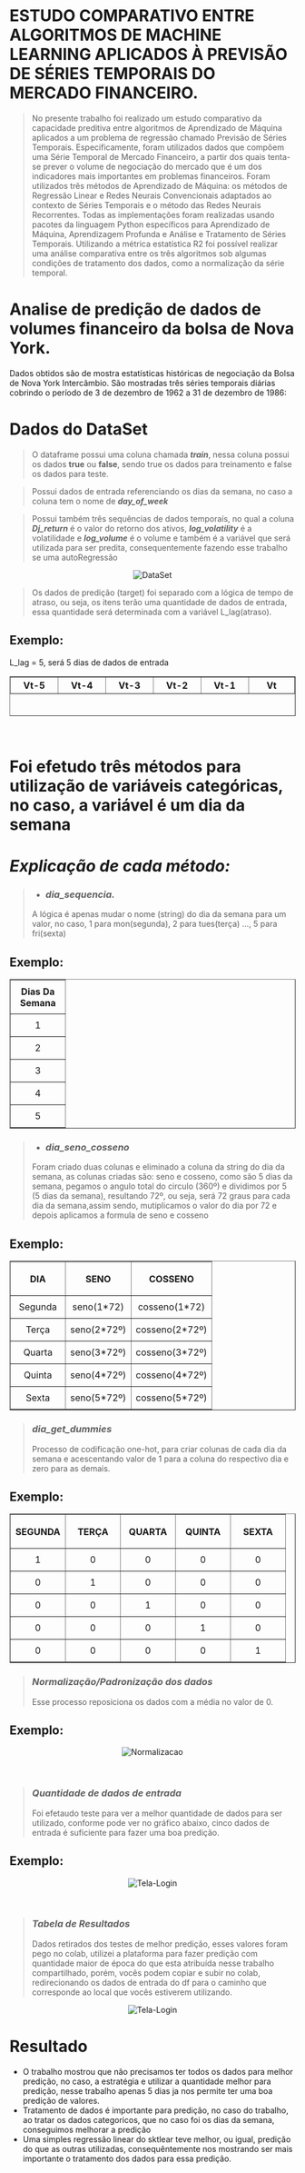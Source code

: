 # ESTUDO COMPARATIVO ENTRE ALGORITMOS DE MACHINE LEARNING APLICADOS À PREVISÃO DE SÉRIES TEMPORAIS DO MERCADO FINANCEIRO.

>  No presente trabalho foi realizado um estudo comparativo da capacidade preditiva entre algoritmos de Aprendizado de Máquina aplicados a um problema de regressão chamado Previsão de Séries Temporais. Especificamente, foram utilizados dados que compõem uma Série Temporal de Mercado Financeiro, a partir dos quais tenta-se prever o volume de negociação do mercado que é um dos indicadores mais importantes em problemas financeiros. Foram utilizados três métodos de Aprendizado de Máquina: os métodos de Regressão Linear e Redes Neurais Convencionais adaptados ao contexto de Séries Temporais e o método das Redes Neurais Recorrentes. Todas as implementações foram realizadas usando pacotes da linguagem Python específicos para Aprendizado de Máquina, Aprendizagem Profunda e Análise e Tratamento de Séries Temporais. Utilizando a métrica estatística R2 foi possível realizar uma análise comparativa entre os três algoritmos sob algumas condições de tratamento dos dados, como a normalização da série temporal.

# **Analise de predição de dados de volumes financeiro da bolsa de Nova York.**

Dados obtidos são de mostra estatísticas históricas de negociação da Bolsa de Nova York Intercâmbio. São mostradas três séries temporais diárias cobrindo o período de 3 de dezembro de 1962 a 31 de dezembro de 1986:

# Dados do DataSet

> O dataframe possui uma coluna chamada **_train_**, nessa coluna possui os dados **true** ou **false**, sendo true os dados para treinamento e false os dados para teste.

>  Possui dados de entrada referenciando os dias da semana, no caso a coluna tem o nome de **_day_of_week_**

> Possui também três sequências de dados temporaís, no qual a coluna **_Dj_return_** é o valor do retorno dos ativos, **_log_volatility_** é a volatilidade e **_log_volume_** é o volume e também é a variável que será utilizada para ser predita, consequentemente fazendo esse trabalho se uma autoRegressão

<p align="center">
  <img alt="DataSet" title="#DataSet" src="./Imagens/Screenshot 2022-12-28 at 14-09-22 TCC Paulo.pdf.png">
</p>

> Os dados de predição (target) foi separado com a lógica de tempo de atraso, ou seja, os itens terão uma quantidade de dados de entrada, essa quantidade será determinada com a variável L_lag(atraso).

## Exemplo:

L_lag = 5, será 5 dias de dados de entrada

<table width="90%" height="70"border="1px" >
    <tr border="1">
    <th width="80" style="text-align:center;">Vt-5</th>
    <th width="80" style="text-align:center;">Vt-4</th>
    <th width="80" style="text-align:center;">Vt-3</th>
    <th width="80" style="text-align:center;">Vt-2</th>
    <th width="80" style="text-align:center;">Vt-1</th>
    <th width="80" style="text-align:center;">Vt</th>
    </tr>
</table>

<br>

# Foi efetudo três métodos para utilização de variáveis categóricas, no caso, a variável é um dia da semana

# **_Explicação de cada método:_**
> * ### ***dia_sequencia.***
>  A lógica é apenas mudar o nome (string) do dia da semana para um valor, no caso, 1 para mon(segunda), 2 para tues(terça) ..., 5 para fri(sexta)

 ## Exemplo:
<table width="40px" border="1px">
 <tr border="1" height="60">
            <th width="80" style="text-align:center;">Dias Da Semana</th>
</tr>
<tr border="1" height="40">
    <td width="80" style="text-align:center;">1</td>
    </tr>
<tr border="1" height="40">
    <td width="80" style="text-align:center;">2</td>
</tr>
<tr border="1" height="40">
    <td width="80" style="text-align:center;">3</td>
</tr>
<tr border="1" height="40">
    <td width="80" style="text-align:center;">4</td>
</tr>
<tr border="1" height="40">
    <td width="80" style="text-align:center;">5</td>
</tr>
</table>

 > * ### ***dia_seno_cosseno***
 > Foram criado duas colunas e eliminado a coluna da string do dia da semana, as colunas criadas são: seno e cosseno, como são 5 dias da semana, pegamos o angulo total do circulo (360º) e dividimos por 5 (5  dias da semana), resultando 72º, ou seja, será 72 graus para cada dia da semana,assim sendo, mutiplicamos o valor do dia por 72 e depois aplicamos a formula de seno e cosseno
 
 ## Exemplo:

<table width="90%" border="1px" >
    <tr border="1" height="60">
    <th width="80" style="text-align:center;">DIA</th>
    <th width="80" style="text-align:center;">SENO</th>
    <th width="80" style="text-align:center;">COSSENO</th>
    </tr>
    <tr border="1" height="40">
    <td width="80" style="text-align:center;">Segunda</td>
    <td width="80" style="text-align:center;">seno(1*72)</td>
    <td width="80" style="text-align:center;">cosseno(1*72)</td>
    </tr>
    <tr border="1" height="40">
    <td width="80" style="text-align:center;">Terça</td>
    <td width="80" style="text-align:center;">seno(2*72º)</td>
    <td width="80" style="text-align:center;">cosseno(2*72º)</td>
    </tr>
    <tr border="1" height="40">
    <td width="80" style="text-align:center;">Quarta</td>
    <td width="80" style="text-align:center;">seno(3*72º)</td>
    <td width="80" style="text-align:center;">cosseno(3*72º)</td>
    </tr>
    <tr border="1" height="40">
    <td width="80" style="text-align:center;">Quinta</td>
    <td width="80" style="text-align:center;">seno(4*72º)</td>
    <td width="80" style="text-align:center;">cosseno(4*72º)</td>
    </tr>
    <tr border="1" height="40">
    <td width="80" style="text-align:center;">Sexta</td>
    <td width="80" style="text-align:center;">seno(5*72º)</td>
    <td width="80" style="text-align:center;">cosseno(5*72º)</td>
    </tr>
</table>
  
>  ### ***dia_get_dummies***
> Processo de codificação one-hot, para criar colunas de cada dia da semana e acescentando 
valor de 1 para a coluna do respectivo dia e zero para as demais.

 ## Exemplo:

<table width="90%" border="1px" >
    <tr border="1" height="60">
    <th width="80" style="text-align:center;">SEGUNDA</th>
    <th width="80" style="text-align:center;">TERÇA</th>
    <th width="80" style="text-align:center;">QUARTA</th>
    <th width="80" style="text-align:center;">QUINTA</th>
    <th width="80" style="text-align:center;">SEXTA</th>
    </tr>
    <tr border="1" height="40">
    <td width="80" style="text-align:center;">1</td>
    <td width="80" style="text-align:center;">0</td>
    <td width="80" style="text-align:center;">0</td>
    <td width="80" style="text-align:center;">0</td>
    <td width="80" style="text-align:center;">0</td>
    </tr>
    <tr border="1" height="40">
    <td width="80" style="text-align:center;">0</td>
    <td width="80" style="text-align:center;">1</td>
    <td width="80" style="text-align:center;">0</td>
    <td width="80" style="text-align:center;">0</td>
    <td width="80" style="text-align:center;">0</td>
    </tr>
    <tr border="1" height="40">
    <td width="80" style="text-align:center;">0</td>
    <td width="80" style="text-align:center;">0</td>
    <td width="80" style="text-align:center;">1</td>
    <td width="80" style="text-align:center;">0</td>
    <td width="80" style="text-align:center;">0</td>
    </tr>
    <tr border="1" height="40">
    <td width="80" style="text-align:center;">0</td>
    <td width="80" style="text-align:center;">0</td>
    <td width="80" style="text-align:center;">0</td>
    <td width="80" style="text-align:center;">1</td>
    <td width="80" style="text-align:center;">0</td>
    </tr>
    <tr border="1"height="40">
    <td width="80" style="text-align:center;">0</td>
    <td width="80" style="text-align:center;">0</td>
    <td width="80" style="text-align:center;">0</td>
    <td width="80" style="text-align:center;">0</td>
    <td width="80" style="text-align:center;">1</td>
    </tr>
</table>

>  ### ***Normalização/Padronização dos dados***
> Esse processo reposiciona os dados com a média no valor de 0.

 ## Exemplo:

<p align="center">
  <img alt="Normalizacao" title="#Normalizacao" src="./Imagens/Screenshot 2022-12-28 at 14-08-19 TCC Paulo.pdf.png">
</p>
<br>

>  ### ***Quantidade de dados de entrada***
> Foi efetaudo teste para ver a melhor quantidade de dados para ser utilizado, conforme pode ver no gráfico abaixo, cinco dados de entrada é suficiente para fazer uma boa predição.
 ## Exemplo:
<p align="center">
  <img alt="Tela-Login" title="#Scores" src="./Imagens/Screenshot 2022-12-28 at 14-16-20 TratamentoIniciaisDeDadosLinearRegression - Jupyter Notebook.png">
</p>
<br>

>  ### ***Tabela de Resultados***
> Dados retirados dos testes de melhor predição, esses valores foram pego no colab, utilizei a plataforma para fazer predição com quantidade maior de época do que esta atribuída nesse trabalho compartilhado, porém, vocês podem copiar e subir no colab, redirecionando os dados de entrada do df para o caminho que corresponde ao local que vocês estiverem utilizando.
<p align="center">
  <img alt="Tela-Login" title="#TabelaResultado" src="./Imagens/Screenshot 2022-12-28 at 14-07-44 TCC Paulo.pdf.png">
</p>

# Resultado
* O trabalho mostrou que não precisamos ter todos os dados para melhor predição, no caso, a estratégia e utilizar a quantidade melhor para predição, nesse trabalho apenas 5 dias ja nos permite ter uma boa predição de valores.
* Tratamento de dados é importante para predição, no caso do trabalho, ao tratar os dados categoricos, que no caso foi os dias da semana, conseguimos melhorar a predição
* Uma simples regressão linear do sktlear teve melhor, ou igual, predição do que as outras utilizadas, consequêntemente nos mostrando ser mais importante o tratamento dos dados para essa predição.
